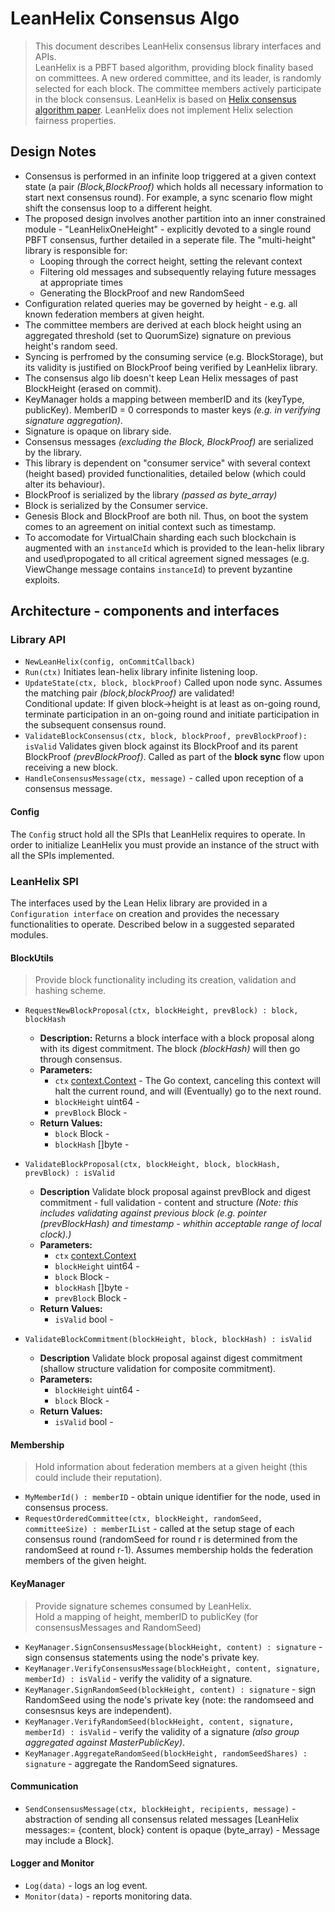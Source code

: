 # LeanHelix Consensus Algo
> This document describes LeanHelix consensus library interfaces and APIs.\
> LeanHelix is a PBFT based algorithm, providing block finality based on committees. A new ordered committee, and its leader, is randomly selected for each block. The committee members actively participate in the block consensus.
> LeanHelix is based on [Helix consensus algorithm paper](https://orbs.com/helix-consensus-whitepaper/ "Helix consensus algorithm paper"). LeanHelix does not implement Helix selection fairness properties.

## Design Notes
* Consensus is performed in an infinite loop triggered at a given context state (a pair _(Block,BlockProof)_ which holds all necessary information to start next consensus round). For example, a sync scenario flow might shift the consensus loop to a different height.
* The proposed design involves another partition into an inner constrained module - "LeanHelixOneHeight" - explicitly devoted to a single round PBFT consensus, further detailed in a seperate file. The "multi-height" library is responsible for:
  * Looping through the correct height, setting the relevant context
  * Filtering old messages and subsequently relaying future messages at appropriate times
  * Generating the BlockProof and new RandomSeed
* Configuration related queries may be governed by height - e.g. all known federation members at given height.
* The committee members are derived at each block height using an aggregated threshold (set to QuorumSize) signature on previous height's random seed.
* Syncing is perfromed by the consuming service (e.g. BlockStorage), but its validity is justified on BlockProof being verified by LeanHelix library.
* The consensus algo lib doesn't keep Lean Helix messages of past BlockHeight (erased on commit).
* KeyManager holds a mapping between memberID and its (keyType, publicKey). MemberID = 0 corresponds to master keys _(e.g. in verifying signature aggregation)_.
* Signature is opaque on library side.
* Consensus messages _(excluding the Block, BlockProof)_ are serialized by the library. 
* This library is dependent on "consumer service" with several context (height based) provided functionalities, detailed below (which could alter its behaviour).
* BlockProof is serialized by the library _(passed as byte_array)_ 
* Block is serialized by the Consumer service. 
* Genesis Block and BlockProof are both nil. Thus, on boot the system comes to an agreement on initial context such as timestamp. 
* To accomodate for VirtualChain sharding each such blockchain is augmented with an `instanceId` which is provided to the lean-helix library and used\propogated to all critical agreement signed messages (e.g. ViewChange message contains `instanceId`) to prevent byzantine exploits.  


## Architecture - components and interfaces

### Library API

* `NewLeanHelix(config, onCommitCallback)`
* `Run(ctx)`
Initiates lean-helix library infinite listening loop.
* `UpdateState(ctx, block, blockProof)`
  Called upon node sync.  Assumes the matching pair _(block,blockProof)_ are validated!\
  Conditional update: If given block->height is at least as on-going round, terminate participation in an on-going round and initiate participation in the subsequent consensus round.
* `ValidateBlockConsensus(ctx, block, blockProof, prevBlockProof): isValid`
  Validates given block against its BlockProof and its parent BlockProof _(prevBlockProof)_. Called as part of the **block sync** flow upon receiving a new block.
* `HandleConsensusMessage(ctx, message)` - called upon reception of a consensus message.

#### Config
The `Config` struct hold all the SPIs that LeanHelix requires to operate. In order to initialize LeanHelix you must provide an instance of the struct with all the SPIs implemented. 

### LeanHelix SPI
The interfaces used by the Lean Helix library are provided in a `Configuration interface` on creation and provides the necessary functionalities to operate. Described below in a suggested separated modules. 

#### BlockUtils
> Provide block functionality including its creation, validation and hashing scheme. 
* `RequestNewBlockProposal(ctx, blockHeight, prevBlock) : block, blockHash`
    - **Description:** Returns a block interface with a block proposal along with its digest commitment. The block _(blockHash)_ will then go through consensus.
    - **Parameters:**
        - `ctx` [context.Context](https://golang.org/pkg/context/) - The Go context, canceling this context will halt the current round, and will (Eventually) go to the next round.
        - `blockHeight` uint64 -  
        - `prevBlock` Block -
    - **Return Values:**
        - `block` Block - 
        - `blockHash` []byte -  
        
* `ValidateBlockProposal(ctx, blockHeight, block, blockHash, prevBlock) : isValid`
    - **Description** Validate block proposal against prevBlock and digest commitment - full validation - content and structure _(Note: this includes validating against previous block _(e.g. pointer _(prevBlockHash)_ and timestamp - whithin acceptable range of local clock)_.)_
    - **Parameters:**
        - `ctx` [context.Context](https://golang.org/pkg/context/)
        - `blockHeight` uint64 -  
        - `block` Block -
        - `blockHash` []byte -  
        - `prevBlock` Block -
    - **Return Values:**
        - `isValid` bool - 
    
* `ValidateBlockCommitment(blockHeight, block, blockHash) : isValid` 
    - **Description** Validate block proposal against digest commitment (shallow structure validation for composite commitment). 
    - **Parameters:**
        - `blockHeight` uint64 -  
        - `block` Block -
    - **Return Values:**
        - `isValid` bool - 

#### Membership
> Hold information about federation members at a given height (this could include their reputation).
* `MyMemberId() : memberID` - obtain unique identifier for the node, used in consensus process.
* `RequestOrderedCommittee(ctx, blockHeight, randomSeed, committeeSize) : memberIList` -  called at the setup stage of each consensus round (randomSeed for round r is determined from the randomSeed at round r-1). Assumes membership holds the federation members of the given height.

#### KeyManager
> Provide signature schemes consumed by LeanHelix. \
> Hold a mapping of height, memberID to publicKey (for consensusMessages and RandomSeed)
* `KeyManager.SignConsensusMessage(blockHeight, content) : signature` - sign consensus statements using the node's private key. 
* `KeyManager.VerifyConsensusMessage(blockHeight, content, signature, memberId) : isValid` - verify the validity of a signature.
* `KeyManager.SignRandomSeed(blockHeight, content) : signature` - sign RandomSeed using the node's private key (note: the randomseed and consesnsus keys are independent). 
* `KeyManager.VerifyRandomSeed(blockHeight, content, signature, memberId) : isValid` - verify the validity of a signature _(also group aggregated against MasterPublicKey)_.
* `KeyManager.AggregateRandomSeed(blockHeight, randomSeedShares) : signature` - aggregate the RandomSeed signatures.

#### Communication
* `SendConsensusMessage(ctx, blockHeight, recipients, message)` - abstraction of sending all consensus related messages [LeanHelix messages:= {content, block} content is opaque (byte_array) - Message may include a Block].

<!-- I think it should be part fo the SendConsensusMessage, sent to a member list (non-committee)
* `BroadcastPostConsensusMessage(height, message)` - e.g. notify all non committee members of committed block
-->

#### Logger and Monitor 
* `Log(data)` - logs an log event. 
* `Monitor(data)` - reports monitoring data.
    
 

